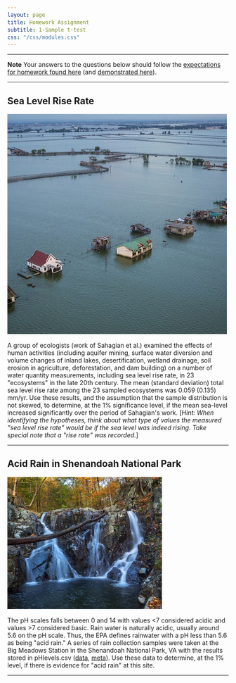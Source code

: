 ```yaml
---
layout: page
title: Homework Assignment
subtitle: 1-Sample t-test
css: "/css/modules.css"
---
```


----

<div class="alert alert-warning">
  <strong>Note</strong> Your answers to the questions below should follow the <a href="../../resources/hwformat" target="_blank">expectations for homework found here</a> (and <a href="../../resources/FAQ/FAQs/HWFormat_Example.pdf" target="_blank">demonstrated here</a>).
</div>

----

## Sea Level Rise Rate
<img src="../zimgs/sea-level-rise.jpg" alt="Sea Level Rise" class="img-right">

A group of ecologists (work of Sahagian et al.) examined the effects of human activities (including aquifer mining, surface water diversion and volume changes of inland lakes, desertification, wetland drainage, soil erosion in agriculture, deforestation, and dam building) on a number of water quantity measurements, including sea level rise rate, in 23 "ecosystems" in the late 20th century. The mean (standard deviation) total sea level rise rate among the 23 sampled ecosystems was 0.059 (0.135) mm/yr. Use these results, and the assumption that the sample distribution is not skewed, to determine, at the 1% significance level, if the mean sea-level increased significantly over the period of Sahagian's work. [*Hint: When identifying the hypotheses, think about what type of values the measured "sea level rise rate" would be if the sea level was indeed rising. Take special note that a "rise rate" was recorded.*]

----

## Acid Rain in Shenandoah National Park
<img src="../zimgs/rose-river-falls.jpg" alt="Shenandoah National Park" class="img-right">

The pH scales falls between 0 and 14 with values <7 considered acidic and values >7 considered basic. Rain water is naturally acidic, usually around 5.6 on the pH scale. Thus, the EPA defines rainwater with a pH less than 5.6 as being "acid rain." A series of rain collection samples were taken at the Big Meadows Station in the Shenandoah National Park, VA with the results stored in pHlevels.csv ([data](https://raw.githubusercontent.com/droglenc/NCData/master/pHlevels.csv), [meta](https://raw.githubusercontent.com/droglenc/NCData/master/pHlevels_meta.txt)). Use these data to determine, at the 1% level, if there is evidence for "acid rain" at this site.

----
